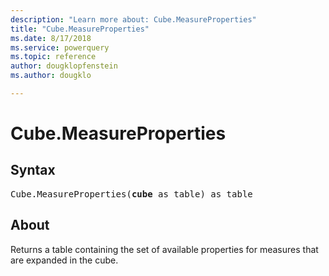 ```yaml
---
description: "Learn more about: Cube.MeasureProperties"
title: "Cube.MeasureProperties"
ms.date: 8/17/2018
ms.service: powerquery
ms.topic: reference
author: dougklopfenstein
ms.author: dougklo

---
```

# Cube.MeasureProperties

## Syntax

<pre>
Cube.MeasureProperties(<b>cube</b> as table) as table
</pre>
  
## About  
Returns a table containing the set of available properties for measures that are expanded in the cube.
